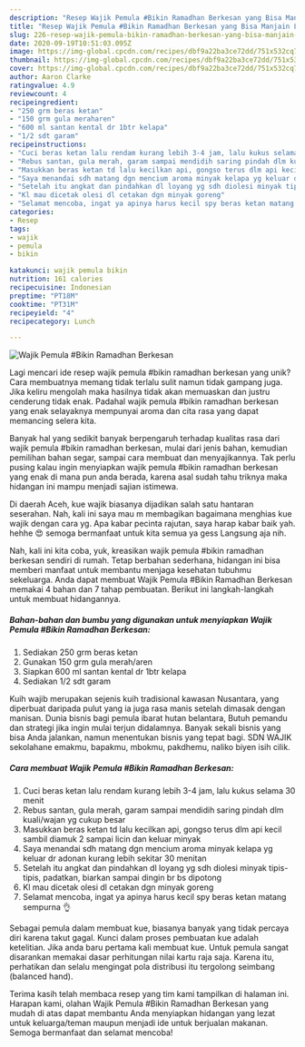 ```yaml
---
description: "Resep Wajik Pemula #Bikin Ramadhan Berkesan yang Bisa Manjain Lidah"
title: "Resep Wajik Pemula #Bikin Ramadhan Berkesan yang Bisa Manjain Lidah"
slug: 226-resep-wajik-pemula-bikin-ramadhan-berkesan-yang-bisa-manjain-lidah
date: 2020-09-19T10:51:03.095Z
image: https://img-global.cpcdn.com/recipes/dbf9a22ba3ce72dd/751x532cq70/wajik-pemula-bikin-ramadhan-berkesan-foto-resep-utama.jpg
thumbnail: https://img-global.cpcdn.com/recipes/dbf9a22ba3ce72dd/751x532cq70/wajik-pemula-bikin-ramadhan-berkesan-foto-resep-utama.jpg
cover: https://img-global.cpcdn.com/recipes/dbf9a22ba3ce72dd/751x532cq70/wajik-pemula-bikin-ramadhan-berkesan-foto-resep-utama.jpg
author: Aaron Clarke
ratingvalue: 4.9
reviewcount: 4
recipeingredient:
- "250 grm beras ketan"
- "150 grm gula meraharen"
- "600 ml santan kental dr 1btr kelapa"
- "1/2 sdt garam"
recipeinstructions:
- "Cuci beras ketan lalu rendam kurang lebih 3-4 jam, lalu kukus selama 30 menit"
- "Rebus santan, gula merah, garam sampai mendidih saring pindah dlm kuali/wajan yg cukup besar"
- "Masukkan beras ketan td lalu kecilkan api, gongso terus dlm api kecil sambil diamuk 2 sampai licin dan keluar minyak"
- "Saya menandai sdh matang dgn mencium aroma minyak kelapa yg keluar dr adonan kurang lebih sekitar 30 menitan"
- "Setelah itu angkat dan pindahkan dl loyang yg sdh diolesi minyak tipis-tipis, padatkan, biarkan sampai dingin br bs dipotong"
- "Kl mau dicetak olesi dl cetakan dgn minyak goreng"
- "Selamat mencoba, ingat ya apinya harus kecil spy beras ketan matang sempurna 👌"
categories:
- Resep
tags:
- wajik
- pemula
- bikin

katakunci: wajik pemula bikin 
nutrition: 161 calories
recipecuisine: Indonesian
preptime: "PT18M"
cooktime: "PT31M"
recipeyield: "4"
recipecategory: Lunch

---
```



![Wajik Pemula #Bikin Ramadhan Berkesan](https://img-global.cpcdn.com/recipes/dbf9a22ba3ce72dd/751x532cq70/wajik-pemula-bikin-ramadhan-berkesan-foto-resep-utama.jpg)

Lagi mencari ide resep wajik pemula #bikin ramadhan berkesan yang unik? Cara membuatnya memang tidak terlalu sulit namun tidak gampang juga. Jika keliru mengolah maka hasilnya tidak akan memuaskan dan justru cenderung tidak enak. Padahal wajik pemula #bikin ramadhan berkesan yang enak selayaknya mempunyai aroma dan cita rasa yang dapat memancing selera kita.

Banyak hal yang sedikit banyak berpengaruh terhadap kualitas rasa dari wajik pemula #bikin ramadhan berkesan, mulai dari jenis bahan, kemudian pemilihan bahan segar, sampai cara membuat dan menyajikannya. Tak perlu pusing kalau ingin menyiapkan wajik pemula #bikin ramadhan berkesan yang enak di mana pun anda berada, karena asal sudah tahu triknya maka hidangan ini mampu menjadi sajian istimewa.

Di daerah Aceh, kue wajik biasanya dijadikan salah satu hantaran seserahan. Nah, kali ini saya mau m membagikan bagaimana menghias kue wajik dengan cara yg. Apa kabar pecinta rajutan, saya harap kabar baik yah. hehhe 😍 semoga bermanfaat untuk kita semua ya gess Langsung aja nih.


Nah, kali ini kita coba, yuk, kreasikan wajik pemula #bikin ramadhan berkesan sendiri di rumah. Tetap berbahan sederhana, hidangan ini bisa memberi manfaat untuk membantu menjaga kesehatan tubuhmu sekeluarga. Anda dapat membuat Wajik Pemula #Bikin Ramadhan Berkesan memakai 4 bahan dan 7 tahap pembuatan. Berikut ini langkah-langkah untuk membuat hidangannya.

<!--inarticleads1-->

##### Bahan-bahan dan bumbu yang digunakan untuk menyiapkan Wajik Pemula #Bikin Ramadhan Berkesan:

1. Sediakan 250 grm beras ketan
1. Gunakan 150 grm gula merah/aren
1. Siapkan 600 ml santan kental dr 1btr kelapa
1. Sediakan 1/2 sdt garam


Kuih wajib merupakan sejenis kuih tradisional kawasan Nusantara, yang diperbuat daripada pulut yang ia juga rasa manis setelah dimasak dengan manisan. Dunia bisnis bagi pemula ibarat hutan belantara, Butuh pemandu dan strategi jika ingin mulai terjun didalamnya. Banyak sekali bisnis yang bisa Anda jalankan, namun menentukan bisnis yang tepat bagi. SDN WAJIK sekolahane emakmu, bapakmu, mbokmu, pakdhemu, naliko biyen isih cilik. 

<!--inarticleads2-->

##### Cara membuat Wajik Pemula #Bikin Ramadhan Berkesan:

1. Cuci beras ketan lalu rendam kurang lebih 3-4 jam, lalu kukus selama 30 menit
1. Rebus santan, gula merah, garam sampai mendidih saring pindah dlm kuali/wajan yg cukup besar
1. Masukkan beras ketan td lalu kecilkan api, gongso terus dlm api kecil sambil diamuk 2 sampai licin dan keluar minyak
1. Saya menandai sdh matang dgn mencium aroma minyak kelapa yg keluar dr adonan kurang lebih sekitar 30 menitan
1. Setelah itu angkat dan pindahkan dl loyang yg sdh diolesi minyak tipis-tipis, padatkan, biarkan sampai dingin br bs dipotong
1. Kl mau dicetak olesi dl cetakan dgn minyak goreng
1. Selamat mencoba, ingat ya apinya harus kecil spy beras ketan matang sempurna 👌


Sebagai pemula dalam membuat kue, biasanya banyak yang tidak percaya diri karena takut gagal. Kunci dalam proses pembuatan kue adalah ketelitian. Jika anda baru pertama kali membuat kue. Untuk pemula sangat disarankan memakai dasar perhitungan nilai kartu raja saja. Karena itu, perhatikan dan selalu mengingat pola distribusi itu tergolong seimbang (balanced hand). 

Terima kasih telah membaca resep yang tim kami tampilkan di halaman ini. Harapan kami, olahan Wajik Pemula #Bikin Ramadhan Berkesan yang mudah di atas dapat membantu Anda menyiapkan hidangan yang lezat untuk keluarga/teman maupun menjadi ide untuk berjualan makanan. Semoga bermanfaat dan selamat mencoba!
